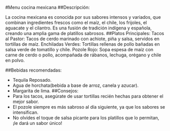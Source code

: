 #Menu cocina mexicana
##Descripción:

La cocina mexicana es conocida por sus sabores intensos y variados, que combinan ingredientes frescos como el maíz, el chile, los frijoles, el aguacate y el cilantro. Es una fusión de tradición indígena y española, creando una amplia gama de platillos sabrosos.
##Platos Principales:
Tacos al Pastor: Tacos de cerdo marinado con achiote, piña y salsa, servidos en tortillas de maíz.
Enchiladas Verdes: Tortillas rellenas de pollo bañadas en salsa verde de tomatillo y chile.
Pozole Rojo: Sopa espesa de maíz con carne de cerdo o pollo, acompañada de rábanos, lechuga, orégano y chile en polvo.

##Bebidas recomendadas:
- Tequila Reposado.
- Agua de horchata(bebida a base de arroz, canela y azucar).
- Margarita de lima.
##Consejos:
- Para los tacos, asegúrate de usar tortillas recién hechas para obtener el mejor sabor.
- El pozole siempre es más sabroso al día siguiente, ya que los sabores se intensifican.
- No olvides el toque de salsa picante para los platillos que lo permitan, ¡le dará un sabor único!
